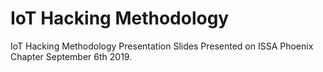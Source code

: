 # IoT Hacking Methodology
IoT Hacking Methodology Presentation Slides
Presented on ISSA Phoenix Chapter September 6th 2019.
